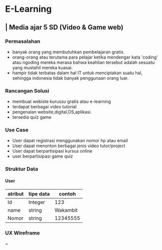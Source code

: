 # E-Learning 
## | Media ajar 5 SD (Video & Game web)
### Permasalahan
- banyak orang yang membutuhkan pembelajaran gratis.
- orang-orang atau terutama para pelajar ketika mendengar kata 'coding' atau ngoding mereka merasa bahwa keahlian tersebut adalah sesuatu yang mustahil mereka kuasai.
- hampir tidak terbatas dalam hal IT untuk menciptakan suatu hal, sehingga indonesia tidak banyak penggunaan orang luar.
### Rancangan Solusi
- membuat webiste kurussu gratis atau e-learning
- terdapat berbagai video tutorial 
- pengenalan website,digital,OS,aplikasi.
- tersedia quiz game
### Use Case
- User dapat registrasi menggunakan nomor hp atau email
- User dapat menonton berbagai jenis video tutor/project
- User dapat berpartisipasi kursus online
- user berpartisipasi game quiz
### Struktur Data
#### User
|atribut | tipe data| contoh|
|---|---|---|
|Id| Integer| 123|
|name| string| Wakambit|
|Nomor| string| 12345555|

### UX Wireframe
~
